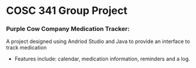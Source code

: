 # COSC 341 Group Project
### Purple Cow Company Medication Tracker:  
A project designed using Andriod Studio and Java to provide an interface to track medication  
* Features include: calendar, medication information, reminders and a log.  
  
  
